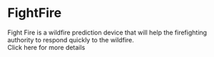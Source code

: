 # FightFire

Fight Fire is a wildfire prediction device that will help the firefighting authority to respond quickly to the wildfire.  
Click here for more details 
